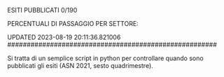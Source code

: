 ESITI PUBBLICATI 0/190 

PERCENTUALI DI PASSAGGIO PER SETTORE:

UPDATED 2023-08-19 20:11:36.821006
###################################################### 

Si tratta di un semplice script in python per controllare quando sono pubblicati gli esiti (ASN 2021, sesto quadrimestre).

